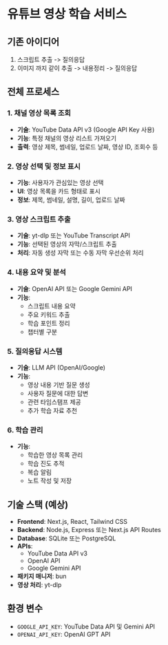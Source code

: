 # 유튜브 영상 학습 서비스

## 기존 아이디어
1. 스크립트 추출 -> 질의응답
2. 이미지 까지 같이 추출 -> 내용정리 -> 질의응답

## 전체 프로세스

### 1. 채널 영상 목록 조회
- **기술**: YouTube Data API v3 (Google API Key 사용)
- **기능**: 특정 채널의 영상 리스트 가져오기
- **출력**: 영상 제목, 썸네일, 업로드 날짜, 영상 ID, 조회수 등

### 2. 영상 선택 및 정보 표시
- **기능**: 사용자가 관심있는 영상 선택
- **UI**: 영상 목록을 카드 형태로 표시
- **정보**: 제목, 썸네일, 설명, 길이, 업로드 날짜

### 3. 영상 스크립트 추출
- **기술**: yt-dlp 또는 YouTube Transcript API
- **기능**: 선택된 영상의 자막/스크립트 추출
- **처리**: 자동 생성 자막 또는 수동 자막 우선순위 처리

### 4. 내용 요약 및 분석
- **기술**: OpenAI API 또는 Google Gemini API
- **기능**: 
  - 스크립트 내용 요약
  - 주요 키워드 추출
  - 학습 포인트 정리
  - 챕터별 구분

### 5. 질의응답 시스템
- **기술**: LLM API (OpenAI/Google)
- **기능**:
  - 영상 내용 기반 질문 생성
  - 사용자 질문에 대한 답변
  - 관련 타임스탬프 제공
  - 추가 학습 자료 추천

### 6. 학습 관리
- **기능**:
  - 학습한 영상 목록 관리
  - 학습 진도 추적
  - 복습 알림
  - 노트 작성 및 저장

## 기술 스택 (예상)
- **Frontend**: Next.js, React, Tailwind CSS
- **Backend**: Node.js, Express 또는 Next.js API Routes
- **Database**: SQLite 또는 PostgreSQL
- **APIs**: 
  - YouTube Data API v3
  - OpenAI API
  - Google Gemini API
- **패키지 매니저**: bun
- **영상 처리**: yt-dlp

## 환경 변수
- `GOOGLE_API_KEY`: YouTube Data API 및 Gemini API
- `OPENAI_API_KEY`: OpenAI GPT API